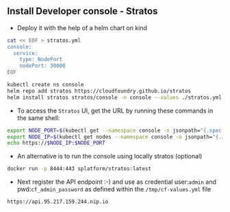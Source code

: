 ## Install Developer console - Stratos

- Deploy it with the help of a helm chart on kind
```bash
cat << EOF > stratos.yml
console:
  service:
    type: NodePort
    nodePort: 30000
EOF

kubectl create ns console
helm repo add stratos https://cloudfoundry.github.io/stratos
helm install stratos stratos/console -n console --values ./stratos.yml 
```

- To access the `Stratos` UI, get the URL by running these commands in the same shell:
```bash
export NODE_PORT=$(kubectl get --namespace console -o jsonpath="{.spec.ports[0].nodePort}" services stratos-ui-ext)
export NODE_IP=$(kubectl get nodes --namespace console -o jsonpath="{.items[0].status.addresses[0].address}")
echo https://$NODE_IP:$NODE_PORT
```

- An alternative is to run the console using locally stratos (optional)
```bash
docker run -p 8444:443 splatform/stratos:latest
```
- Next register the API endpoint :-) and use as credential user:`admin` and pwd:`cf_admin_password` as defined within the `/tmp/cf-values.yml` file
```bash
https://api.95.217.159.244.nip.io
```

